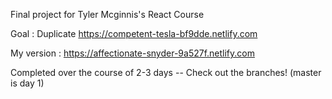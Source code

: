 Final project for Tyler Mcginnis's React Course

Goal : Duplicate https://competent-tesla-bf9dde.netlify.com 

My version : https://affectionate-snyder-9a527f.netlify.com

Completed over the course of 2-3 days -- Check out the branches! (master is day 1)


